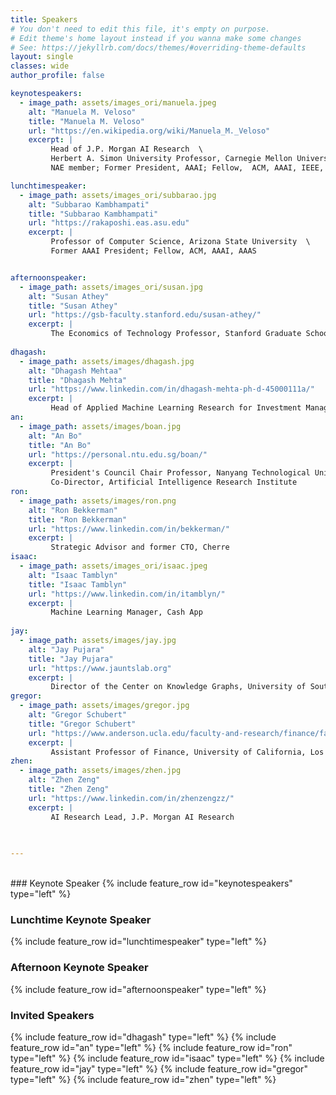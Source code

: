```yaml
---
title: Speakers
# You don't need to edit this file, it's empty on purpose.
# Edit theme's home layout instead if you wanna make some changes
# See: https://jekyllrb.com/docs/themes/#overriding-theme-defaults
layout: single
classes: wide
author_profile: false

keynotespeakers:
  - image_path: assets/images_ori/manuela.jpeg
    alt: "Manuela M. Veloso"
    title: "Manuela M. Veloso"
    url: "https://en.wikipedia.org/wiki/Manuela_M._Veloso"
    excerpt: |
         Head of J.P. Morgan AI Research  \
         Herbert A. Simon University Professor, Carnegie Mellon University  \
         NAE member; Former President, AAAI; Fellow,  ACM, AAAI, IEEE, and AAAS 

lunchtimespeaker:
  - image_path: assets/images_ori/subbarao.jpg
    alt: "Subbarao Kambhampati"
    title: "Subbarao Kambhampati"
    url: "https://rakaposhi.eas.asu.edu"
    excerpt: |
         Professor of Computer Science, Arizona State University  \
         Former AAAI President; Fellow, ACM, AAAI, AAAS


afternoonspeaker:
  - image_path: assets/images_ori/susan.jpg
    alt: "Susan Athey"
    title: "Susan Athey"
    url: "https://gsb-faculty.stanford.edu/susan-athey/"
    excerpt: |
         The Economics of Technology Professor, Stanford Graduate School of Business
 
dhagash:
  - image_path: assets/images/dhagash.jpg
    alt: "Dhagash Mehtaa"
    title: "Dhagash Mehta"
    url: "https://www.linkedin.com/in/dhagash-mehta-ph-d-45000111a/"
    excerpt: |
         Head of Applied Machine Learning Research for Investment Management, BlackRock
an:
  - image_path: assets/images/boan.jpg
    alt: "An Bo"
    title: "An Bo"
    url: "https://personal.ntu.edu.sg/boan/"
    excerpt: |
         President's Council Chair Professor, Nanyang Technological University, Singapore  \
         Co-Director, Artificial Intelligence Research Institute         
ron:
  - image_path: assets/images/ron.png
    alt: "Ron Bekkerman"
    title: "Ron Bekkerman"
    url: "https://www.linkedin.com/in/bekkerman/"
    excerpt: |
         Strategic Advisor and former CTO, Cherre
isaac:
  - image_path: assets/images_ori/isaac.jpeg
    alt: "Isaac Tamblyn"
    title: "Isaac Tamblyn"
    url: "https://www.linkedin.com/in/itamblyn/"
    excerpt: |
         Machine Learning Manager, Cash App
         
jay: 
  - image_path: assets/images/jay.jpg
    alt: "Jay Pujara"
    title: "Jay Pujara"
    url: "https://www.jauntslab.org"
    excerpt: |
         Director of the Center on Knowledge Graphs, University of Southern California
gregor:         
  - image_path: assets/images/gregor.jpg
    alt: "Gregor Schubert"
    title: "Gregor Schubert"
    url: "https://www.anderson.ucla.edu/faculty-and-research/finance/faculty/gregor-schubert"
    excerpt: |
         Assistant Professor of Finance, University of California, Los Angeles
zhen:
  - image_path: assets/images/zhen.jpg
    alt: "Zhen Zeng"
    title: "Zhen Zeng"
    url: "https://www.linkedin.com/in/zhenzengzz/"
    excerpt: |
         AI Research Lead, J.P. Morgan AI Research
    

 
---
```

<br/>
<section class="organizers" markdown="1">
### Keynote Speaker
{% include feature_row id="keynotespeakers" type="left" %}

### Lunchtime Keynote Speaker
{% include feature_row id="lunchtimespeaker" type="left" %}

### Afternoon Keynote Speaker
{% include feature_row id="afternoonspeaker" type="left" %}

### Invited Speakers
{% include feature_row id="dhagash" type="left" %}
{% include feature_row id="an" type="left" %}
{% include feature_row id="ron" type="left" %}
{% include feature_row id="isaac" type="left" %}
{% include feature_row id="jay" type="left" %}
{% include feature_row id="gregor" type="left" %}
{% include feature_row id="zhen" type="left" %}


</section>
